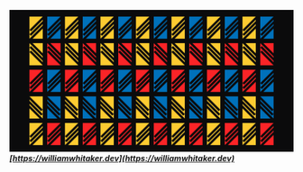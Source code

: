 

![A colorful pattern of blocks with diagonal stripes.](./ghub.png 'banner')
___[https://williamwhitaker.dev](https://williamwhitaker.dev)___
